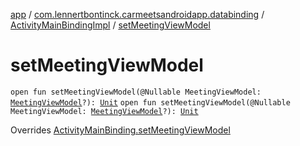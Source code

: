 [app](../../index.md) / [com.lennertbontinck.carmeetsandroidapp.databinding](../index.md) / [ActivityMainBindingImpl](index.md) / [setMeetingViewModel](./set-meeting-view-model.md)

# setMeetingViewModel

`open fun setMeetingViewModel(@Nullable MeetingViewModel: `[`MeetingViewModel`](../../com.lennertbontinck.carmeetsandroidapp.viewmodels/-meeting-view-model/index.md)`?): `[`Unit`](https://kotlinlang.org/api/latest/jvm/stdlib/kotlin/-unit/index.html)
`open fun setMeetingViewModel(@Nullable MeetingViewModel: `[`MeetingViewModel`](../../com.lennertbontinck.carmeetsandroidapp.viewmodels/-meeting-view-model/index.md)`?): `[`Unit`](https://kotlinlang.org/api/latest/jvm/stdlib/kotlin/-unit/index.html)

Overrides [ActivityMainBinding.setMeetingViewModel](../-activity-main-binding/set-meeting-view-model.md)

